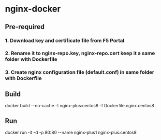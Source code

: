 # nginx-docker
## Pre-required
### 1. Download key and certificate file from F5 Portal
### 2. Rename it to nginx-repo.key, nginx-repo.cert keep it a same folder with Dockerfile
### 3. Create nginx configuration file (default.conf) in same folder with Dockerfile
## Build
docker build --no-cache -t nginx-plus:centos8 -f Dockerfile.nginx.centos8 .

## Run
docker run -it -d -p 80:80 --name nginx-plus1 nginx-plus:centos8